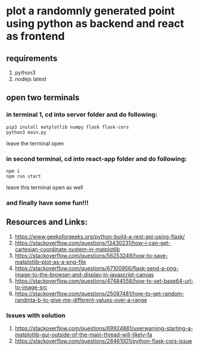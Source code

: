 # plot a randomnly generated point using python as backend and react as frontend

## requirements

1. python3
2. nodejs latest

## open two terminals

### in terminal 1, cd into server folder and do following:
```
pip3 install matplotlib numpy flask flask-cors
python3 main.py
```
leave the terminal open

### in second terminal, cd into react-app folder and do following:
```
npm i
npm run start
```
leave this terminal open as well

### and finally have some fun!!!

## Resources and Links:
1. https://www.geeksforgeeks.org/python-build-a-rest-api-using-flask/
2. https://stackoverflow.com/questions/13430231/how-i-can-get-cartesian-coordinate-system-in-matplotlib
3. https://stackoverflow.com/questions/56253249/how-to-save-matplotlib-plot-as-a-png-file
4. https://stackoverflow.com/questions/67100956/flask-send-a-png-image-to-the-browser-and-display-in-javascript-canvas 
5. https://stackoverflow.com/questions/47484558/how-to-set-base64-url-to-image-src
6. https://stackoverflow.com/questions/25087481/how-to-get-random-randinta-b-to-give-me-different-values-over-a-range
### Issues with solution
1. https://stackoverflow.com/questions/69924881/userwarning-starting-a-matplotlib-gui-outside-of-the-main-thread-will-likely-fa
2. https://stackoverflow.com/questions/28461001/python-flask-cors-issue 
